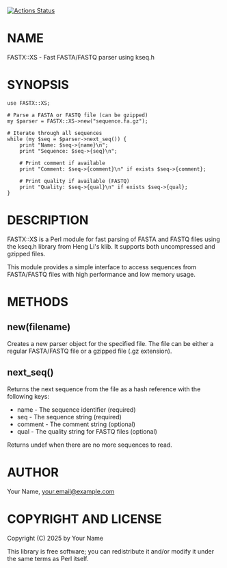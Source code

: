 [![Actions Status](https://github.com/quadram-institute-bioscience/fastx-xs/actions/workflows/test.yml/badge.svg)](https://github.com/quadram-institute-bioscience/fastx-xs/actions)
# NAME

FASTX::XS - Fast FASTA/FASTQ parser using kseq.h

# SYNOPSIS

    use FASTX::XS;
    
    # Parse a FASTA or FASTQ file (can be gzipped)
    my $parser = FASTX::XS->new("sequence.fa.gz");
    
    # Iterate through all sequences
    while (my $seq = $parser->next_seq()) {
        print "Name: $seq->{name}\n";
        print "Sequence: $seq->{seq}\n";
        
        # Print comment if available
        print "Comment: $seq->{comment}\n" if exists $seq->{comment};
        
        # Print quality if available (FASTQ)
        print "Quality: $seq->{qual}\n" if exists $seq->{qual};
    }

# DESCRIPTION

FASTX::XS is a Perl module for fast parsing of FASTA and FASTQ files
using the kseq.h library from Heng Li's klib. It supports both uncompressed and
gzipped files.

This module provides a simple interface to access sequences from FASTA/FASTQ files
with high performance and low memory usage.

# METHODS

## new(filename)

Creates a new parser object for the specified file. The file can be either a regular
FASTA/FASTQ file or a gzipped file (.gz extension).

## next\_seq()

Returns the next sequence from the file as a hash reference with the following keys:

- name - The sequence identifier (required)
- seq - The sequence string (required)
- comment - The comment string (optional)
- qual - The quality string for FASTQ files (optional)

Returns undef when there are no more sequences to read.

# AUTHOR

Your Name, <your.email@example.com>

# COPYRIGHT AND LICENSE

Copyright (C) 2025 by Your Name

This library is free software; you can redistribute it and/or modify
it under the same terms as Perl itself.
